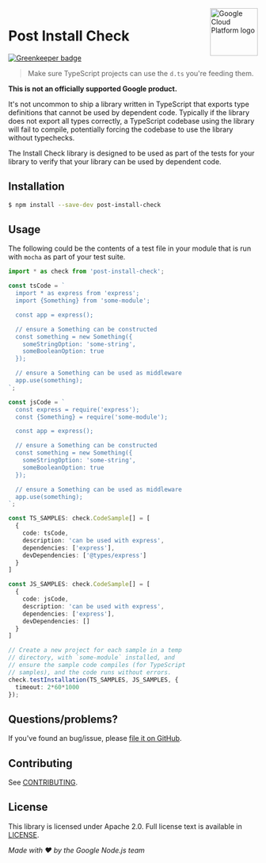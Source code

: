 <img src="https://avatars2.githubusercontent.com/u/2810941?v=3&s=96" alt="Google Cloud Platform logo" title="Google Cloud Platform" align="right" height="96" width="96"/>

# Post Install Check

[![Greenkeeper badge](https://badges.greenkeeper.io/google/post-install-check.svg)](https://greenkeeper.io/)

> Make sure TypeScript projects can use the `d.ts` you're feeding them.

**This is not an officially supported Google product.**

It's not uncommon to ship a library written in TypeScript that exports type definitions that cannot be used by dependent code.  Typically if the library does not export all types correctly, a TypeScript codebase using the library will fail to compile, potentially forcing the codebase to use the library without typechecks.

The Install Check library is designed to be used as part of the tests for your library to verify that your library can be used by dependent code.

## Installation

```sh
$ npm install --save-dev post-install-check
```

## Usage
The following could be the contents of a test file in your module that is run with `mocha` as part of your test suite.

```ts
import * as check from 'post-install-check';

const tsCode = `
  import * as express from 'express';
  import {Something} from 'some-module';

  const app = express();

  // ensure a Something can be constructed
  const something = new Something({
    someStringOption: 'some-string',
    someBooleanOption: true
  });

  // ensure a Something can be used as middleware
  app.use(something);
`;

const jsCode = `
  const express = require('express');
  const {Something} = require('some-module');

  const app = express();

  // ensure a Something can be constructed
  const something = new Something({
    someStringOption: 'some-string',
    someBooleanOption: true
  });

  // ensure a Something can be used as middleware
  app.use(something);
`;

const TS_SAMPLES: check.CodeSample[] = [
  {
    code: tsCode,
    description: 'can be used with express',
    dependencies: ['express'],
    devDependencies: ['@types/express']
  }
]

const JS_SAMPLES: check.CodeSample[] = [
  {
    code: jsCode,
    description: 'can be used with express',
    dependencies: ['express'],
    devDependencies: []
  }
]

// Create a new project for each sample in a temp
// directory, with `some-module` installed, and
// ensure the sample code compiles (for TypeScript
// samples), and the code runs without errors.
check.testInstallation(TS_SAMPLES, JS_SAMPLES, {
  timeout: 2*60*1000
});
```

## Questions/problems?
If you've found an bug/issue, please [file it on GitHub](https://github.com/google/post-install-check/issues).

## Contributing
See [CONTRIBUTING](https://github.com/google/post-install-check/blob/master/CONTRIBUTING.md).

## License
This library is licensed under Apache 2.0. Full license text is available in [LICENSE](https://github.com/google/post-install-check/blob/master/LICENSE).

*Made with ❤️ by the Google Node.js team*
